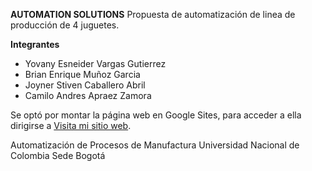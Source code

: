 **AUTOMATION SOLUTIONS**
Propuesta de automatización de linea de producción de 4 juguetes.

**Integrantes**
- Yovany Esneider Vargas Gutierrez
- Brian Enrique Muñoz Garcia
- Joyner Stiven Caballero Abril
- Camilo Andres Apraez Zamora

Se optó por montar la página web en Google Sites, para acceder a ella dirigirse a [Visita mi sitio web](https://sites.google.com/unal.edu.co/ausol-automation-solutions).

Automatización de Procesos de Manufactura
Universidad Nacional de Colombia
Sede Bogotá
